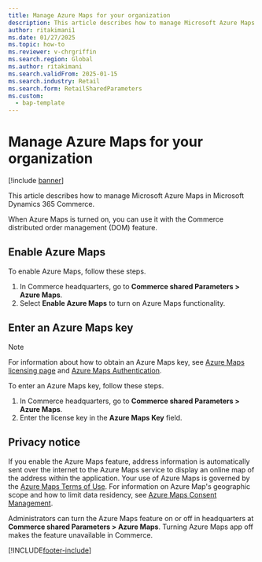 ```yaml
---
title: Manage Azure Maps for your organization
description: This article describes how to manage Microsoft Azure Maps in Microsoft Dynamics 365 Commerce.
author: ritakimani1
ms.date: 01/27/2025
ms.topic: how-to
ms.reviewer: v-chrgriffin
ms.search.region: Global
ms.author: ritakimani
ms.search.validFrom: 2025-01-15
ms.search.industry: Retail
ms.search.form: RetailSharedParameters
ms.custom: 
  - bap-template
---
```


# Manage Azure Maps for your organization

[!include [banner](../includes/banner.md)]

This article describes how to manage Microsoft Azure Maps in Microsoft Dynamics 365 Commerce.

When Azure Maps is turned on, you can use it with the Commerce distributed order management (DOM) feature. 

## Enable Azure Maps

To enable Azure Maps, follow these steps.

1. In Commerce headquarters, go to **Commerce shared Parameters \> Azure Maps**.
2. Select **Enable Azure Maps** to turn on Azure Maps functionality.

## Enter an Azure Maps key

> [!NOTE]
> For information about how to obtain an Azure Maps key, see [Azure Maps licensing page](https://azure.microsoft.com/pricing/details/azure-maps/) and [Azure Maps Authentication](/azure/azure-maps/how-to-manage-authentication).

To enter an Azure Maps key, follow these steps.

1. In Commerce headquarters, go to **Commerce shared Parameters \> Azure Maps**.
2. Enter the license key in the **Azure Maps Key** field.

## Privacy notice

If you enable the Azure Maps feature, address information is automatically sent over the internet to the Azure Maps service to display an online map of the address within the application. Your use of Azure Maps is governed by the [Azure Maps Terms of Use](https://azure.microsoft.com/support/legal/). For information on Azure Map's geographic scope and how to limit data residency, see [Azure Maps Consent Management](/azure/azure-maps/consent-management).
  
Administrators can turn the Azure Maps feature on or off in headquarters at **Commerce shared Parameters \> Azure Maps**. Turning Azure Maps app off makes the feature unavailable in Commerce.

[!INCLUDE[footer-include](../../includes/footer-banner.md)]

